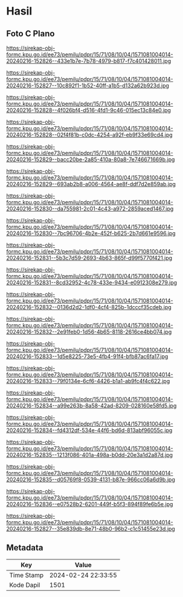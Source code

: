 # Hasil

## Foto C Plano

https://sirekap-obj-formc.kpu.go.id/ee73/pemilu/pdpr/15/71/08/10/04/1571081004014-20240216-152826--433e1b7e-7b78-4979-b817-f7c401428011.jpg

https://sirekap-obj-formc.kpu.go.id/ee73/pemilu/pdpr/15/71/08/10/04/1571081004014-20240216-152827--10c892f1-1b52-40ff-a1b5-d132a62b923d.jpg

https://sirekap-obj-formc.kpu.go.id/ee73/pemilu/pdpr/15/71/08/10/04/1571081004014-20240216-152828--4f026bf4-d516-4fd1-9c46-015ec13c84e0.jpg

https://sirekap-obj-formc.kpu.go.id/ee73/pemilu/pdpr/15/71/08/10/04/1571081004014-20240216-152828--02f4f81b-c0dc-4254-a92f-eb9f33e69cd4.jpg

https://sirekap-obj-formc.kpu.go.id/ee73/pemilu/pdpr/15/71/08/10/04/1571081004014-20240216-152829--bacc20be-2a85-410a-80a8-7e746671669b.jpg

https://sirekap-obj-formc.kpu.go.id/ee73/pemilu/pdpr/15/71/08/10/04/1571081004014-20240216-152829--693ab2b8-a006-4564-ae8f-ddf7d2e859ab.jpg

https://sirekap-obj-formc.kpu.go.id/ee73/pemilu/pdpr/15/71/08/10/04/1571081004014-20240216-152830--da755981-2c01-4c43-a972-2859aced1467.jpg

https://sirekap-obj-formc.kpu.go.id/ee73/pemilu/pdpr/15/71/08/10/04/1571081004014-20240216-152830--7bc96706-4b2e-452f-b625-2b7d661e9596.jpg

https://sirekap-obj-formc.kpu.go.id/ee73/pemilu/pdpr/15/71/08/10/04/1571081004014-20240216-152831--5b3c7d59-2693-4b63-865f-d99f5770f421.jpg

https://sirekap-obj-formc.kpu.go.id/ee73/pemilu/pdpr/15/71/08/10/04/1571081004014-20240216-152831--8cd32952-4c78-433e-9434-e0912308e279.jpg

https://sirekap-obj-formc.kpu.go.id/ee73/pemilu/pdpr/15/71/08/10/04/1571081004014-20240216-152832--0136d2d2-1df0-4cf4-825b-1dcccf35cdeb.jpg

https://sirekap-obj-formc.kpu.go.id/ee73/pemilu/pdpr/15/71/08/10/04/1571081004014-20240216-152832--2e91feb0-1d56-4b65-8118-2616ce4bb074.jpg

https://sirekap-obj-formc.kpu.go.id/ee73/pemilu/pdpr/15/71/08/10/04/1571081004014-20240216-152833--1d5e8225-73e5-4fb4-91f4-bfb87ac6fa17.jpg

https://sirekap-obj-formc.kpu.go.id/ee73/pemilu/pdpr/15/71/08/10/04/1571081004014-20240216-152833--79f0134e-6cf6-4426-b1a1-ab9fc4f4c622.jpg

https://sirekap-obj-formc.kpu.go.id/ee73/pemilu/pdpr/15/71/08/10/04/1571081004014-20240216-152834--a99e263b-8a58-42ad-8209-028160e58fd5.jpg

https://sirekap-obj-formc.kpu.go.id/ee73/pemilu/pdpr/15/71/08/10/04/1571081004014-20240216-152834--fd4312df-534e-44f6-bd6d-813abf96055c.jpg

https://sirekap-obj-formc.kpu.go.id/ee73/pemilu/pdpr/15/71/08/10/04/1571081004014-20240216-152835--1213f086-401a-498a-b0dd-20e3a1d2a87d.jpg

https://sirekap-obj-formc.kpu.go.id/ee73/pemilu/pdpr/15/71/08/10/04/1571081004014-20240216-152835--d05769f8-0539-4131-b87e-966cc06a6d9b.jpg

https://sirekap-obj-formc.kpu.go.id/ee73/pemilu/pdpr/15/71/08/10/04/1571081004014-20240216-152836--e07528b2-6201-449f-b5f3-894f89fe6b5e.jpg

https://sirekap-obj-formc.kpu.go.id/ee73/pemilu/pdpr/15/71/08/10/04/1571081004014-20240216-152827--35e839db-8e71-48b0-96b2-c1c51455e23d.jpg


## Metadata

| Key        | Value               |
| ---------- | ------------------- |
| Time Stamp | 2024-02-24 22:33:55 |
| Kode Dapil | 1501                |



